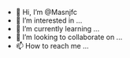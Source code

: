 - 👋 Hi, I’m @Masnjfc
- 👀 I’m interested in ...
- 🌱 I’m currently learning ...
- 💞️ I’m looking to collaborate on ...
- 📫 How to reach me ...

<!---
Masnjfc/Masnjfc is a ✨ special ✨ repository because its `README.md` (this file) appears on your GitHub profile.
You can click the Preview link to take a look at your changes.
--->
